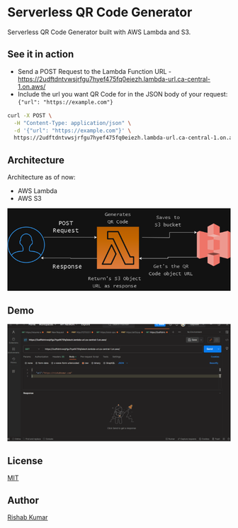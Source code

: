# Serverless QR Code Generator

Serverless QR Code Generator built with AWS Lambda and S3.

## See it in action

- Send a POST Request to the Lambda Function URL - https://2udftdntvwsjrfgu7hyef475fq0eiezh.lambda-url.ca-central-1.on.aws/
- Include the url you want QR Code for in the JSON body of your request: `{"url": "https://example.com"}`

```bash
curl -X POST \
  -H "Content-Type: application/json" \
  -d '{"url": "https://example.com"}' \
  https://2udftdntvwsjrfgu7hyef475fq0eiezh.lambda-url.ca-central-1.on.aws/
```

## Architecture

Architecture as of now:

- AWS Lambda
- AWS S3

![AWS QR Code architecture](./images/aws-qr-code.drawio.png)

## Demo

![AWS QR Code Generator Demo](./images/AWS-QR-Code-Demo.gif)

## License

[MIT](./LICENSE)

## Author

[Rishab Kumar](https://twitter.com/rishabk7)
